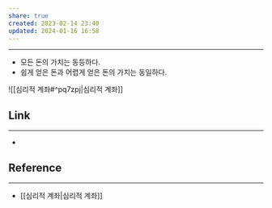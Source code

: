 ```yaml
---
share: true
created: 2023-02-14 23:40
updated: 2024-01-16 16:58
---
```


---
- 모든 돈의 가치는 동등하다.
- 쉽게 얻은 돈과 어렵게 얻은 돈의 가치는 동일하다.


![[심리적 계좌#^pq7zpj|심리적 계좌]]




## Link
---
- 


## Reference
---
- [[심리적 계좌|심리적 계좌]]
